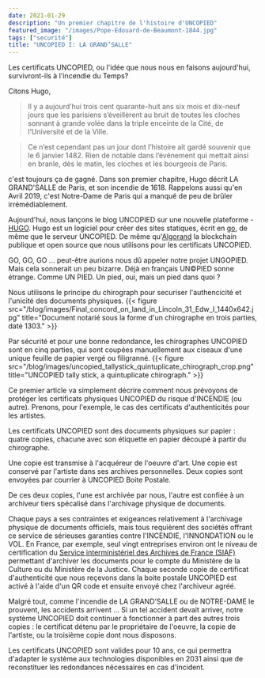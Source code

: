 ```yaml
---
date: 2021-01-29
description: "Un premier chapitre de l'histoire d'UNCOPIED"
featured_image: "/images/Pope-Edouard-de-Beaumont-1844.jpg"
tags: ["securité"]
title: "UNCOPIED I: LA GRAND’SALLE"
---
```


Les certificats UNCOPIED, ou l'idée que nous nous en faisons aujourd'hui, survivront-ils à l'incendie du Temps? 

Citons Hugo,

>Il y a aujourd’hui trois cent quarante-huit ans six mois et dix-neuf jours que les parisiens s’éveillèrent au bruit de toutes les cloches sonnant à grande volée dans la triple enceinte de la Cité, de l’Université et de la Ville.

>Ce n’est cependant pas un jour dont l’histoire ait gardé souvenir que le 6 janvier 1482. Rien de notable dans l’événement qui mettait ainsi en branle, dès le matin, les cloches et les bourgeois de Paris.

c'est toujours ça de gagné. Dans son premier chapitre, Hugo décrit LA GRAND'SALLE de Paris, 
et son incendie de 1618. Rappelons aussi qu'en Avril 2019, c'est Notre-Dame de Paris qui a manqué de peu de 
brûler irrémédiablement. 

Aujourd'hui, nous lançons le blog UNCOPIED sur une nouvelle plateforme - [HUGO](https://gohugo.io/).
Hugo est un logiciel pour créer des sites statiques, écrit en [go](https://golang.org/), de même que le serveur UNCOPIED. 
De même qu'[Algorand](https://www.algorand.com/) la blockchain publique et open source que nous utilisons pour les certificats UNCOPIED.

GO, GO, GO ... peut-être aurions nous dû appeler notre projet UNGOPIED. Mais cela sonnerait un peu bizarre. Déjà en français UN©PIED 
sonne étrange. Comme UN PIED. Un pied, oui, mais un pied dans quoi ? 

Nous utilisons le principe du chirograph pour securiser l'authencicité et l'unicité des documents physiques.
{{< figure src="/blog/images/Final_concord_on_land_in_Lincoln_31_Edw_I_1440x642.jpg" title="Document notarié sous la forme d'un chirographe en trois parties, daté 1303." >}}

Par sécurité et pour une bonne redondance, les chirographes UNCOPIED sont en cinq parties, qui sont coupées manuellement aux ciseaux d'une unique feuille de papier vergé ou 
filigranné. 
{{< figure src="/blog/images/uncopied_tallystick_quintuplicate_chirograph_crop.png" title="UNCOPIED tally stick, a quintuplicate chirograph." >}}

Ce premier article va simplement décrire comment nous prévoyons de protéger les certificats physiques UNCOPIED du risque d'INCENDIE (ou autre). 
Prenons, pour l'exemple, le cas des certificats d'authenticités pour les artistes. 

Les certificats UNCOPIED sont des documents physiques sur papier : quatre copies, chacune avec son étiquette en papier découpé à partir 
du chirographe. 

Une copie est transmise à l'acquéreur de l'oeuvre d'art. Une copie est conservé par l'artiste dans ses archives personnelles. Deux copies sont
envoyées par courrier à UNCOPIED Boite Postale.

De ces deux copies, l'une est archivée par nous, l'autre est confiée à un archiveur tiers spécalisé dans l'archivage physique de documents. 

Chaque pays a ses contraintes et exigeances relativement à l'archivage physique de documents officiels, mais tous requièrent des sociétés 
offrant ce service de sérieuses garanties contre l'INCENDIE, l'INNONDATION ou le VOL. En France, par exemple, seul vingt entreprises environ
ont le niveau de certification du [Service interministériel des Archives de France (SIAF)](https://francearchives.fr/fr/article/26287437) permettant 
d'archiver les documents pour le compte du Ministère de la Culture ou du Ministère de la Justice. 
Chaque seconde copie de certificat d'authenticité que nous reçevons dans la boite postale UNCOPIED est activé à l'aide d'un QR code et ensuite
envoyé chez l'archiveur agréé. 

Malgré tout, comme l'incendie de LA GRAND’SALLE ou de NOTRE-DAME le prouvent, les accidents arrivent ... Si un tel accident devait arriver, 
notre système UNCOPIED doit continuer à fonctionner à part des autres trois copies : le certificat détenu par le propriétaire de l'oeuvre, la copie de l'artiste,
ou la troisième copie dont nous disposons. 

Les certificats UNCOPIED sont valides pour 10 ans, ce qui permettra d'adapter le système aux technologies disponibles en 2031 ainsi que de reconstituer 
les redondances nécessaires en cas d'incident.

